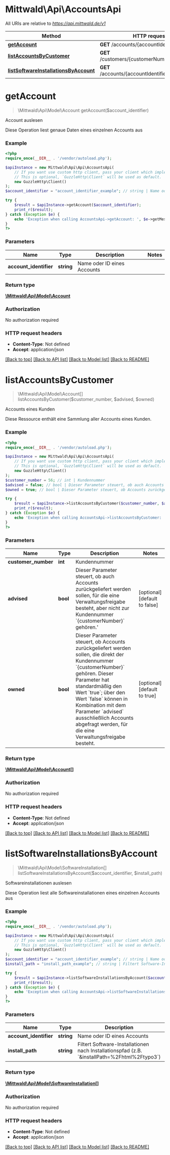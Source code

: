 # Mittwald\Api\AccountsApi

All URIs are relative to *https://api.mittwald.de/v1*

Method | HTTP request | Description
------------- | ------------- | -------------
[**getAccount**](AccountsApi.md#getAccount) | **GET** /accounts/{accountIdentifier} | Account auslesen
[**listAccountsByCustomer**](AccountsApi.md#listAccountsByCustomer) | **GET** /customers/{customerNumber}/accounts | Accounts eines Kunden
[**listSoftwareInstallationsByAccount**](AccountsApi.md#listSoftwareInstallationsByAccount) | **GET** /accounts/{accountIdentifier}/installations | Softwareinstallationen auslesen


# **getAccount**
> \Mittwald\Api\Model\Account getAccount($account_identifier)

Account auslesen

Diese Operation liest genaue Daten eines einzelnen Accounts aus

### Example
```php
<?php
require_once(__DIR__ . '/vendor/autoload.php');

$apiInstance = new Mittwald\Api\Api\AccountsApi(
    // If you want use custom http client, pass your client which implements `GuzzleHttp\ClientInterface`.
    // This is optional, `GuzzleHttp\Client` will be used as default.
    new GuzzleHttp\Client()
);
$account_identifier = "account_identifier_example"; // string | Name oder ID eines Accounts

try {
    $result = $apiInstance->getAccount($account_identifier);
    print_r($result);
} catch (Exception $e) {
    echo 'Exception when calling AccountsApi->getAccount: ', $e->getMessage(), PHP_EOL;
}
?>
```

### Parameters

Name | Type | Description  | Notes
------------- | ------------- | ------------- | -------------
 **account_identifier** | **string**| Name oder ID eines Accounts |

### Return type

[**\Mittwald\Api\Model\Account**](../Model/Account.md)

### Authorization

No authorization required

### HTTP request headers

 - **Content-Type**: Not defined
 - **Accept**: application/json

[[Back to top]](#) [[Back to API list]](../../README.md#documentation-for-api-endpoints) [[Back to Model list]](../../README.md#documentation-for-models) [[Back to README]](../../README.md)

# **listAccountsByCustomer**
> \Mittwald\Api\Model\Account[] listAccountsByCustomer($customer_number, $advised, $owned)

Accounts eines Kunden

Diese Ressource enthält eine Sammlung aller Accounts eines Kunden.

### Example
```php
<?php
require_once(__DIR__ . '/vendor/autoload.php');

$apiInstance = new Mittwald\Api\Api\AccountsApi(
    // If you want use custom http client, pass your client which implements `GuzzleHttp\ClientInterface`.
    // This is optional, `GuzzleHttp\Client` will be used as default.
    new GuzzleHttp\Client()
);
$customer_number = 56; // int | Kundennummer
$advised = false; // bool | Dieser Parameter steuert, ob auch Accounts zurückgeliefert werden sollen, für die eine Verwaltungsfreigabe besteht, aber nicht zur Kundennummer `{customerNumber}` gehören.'
$owned = true; // bool | Dieser Parameter steuert, ob Accounts zurückgeliefert werden sollen, die direkt der Kundennummer `{customerNumber}` gehören. Dieser Parameter hat standardmäßig den Wert `true`; über den Wert `false` können in Kombination mit dem Parameter `advised` ausschließlich Accounts abgefragt werden, für die eine Verwaltungsfreigabe besteht.

try {
    $result = $apiInstance->listAccountsByCustomer($customer_number, $advised, $owned);
    print_r($result);
} catch (Exception $e) {
    echo 'Exception when calling AccountsApi->listAccountsByCustomer: ', $e->getMessage(), PHP_EOL;
}
?>
```

### Parameters

Name | Type | Description  | Notes
------------- | ------------- | ------------- | -------------
 **customer_number** | **int**| Kundennummer |
 **advised** | **bool**| Dieser Parameter steuert, ob auch Accounts zurückgeliefert werden sollen, für die eine Verwaltungsfreigabe besteht, aber nicht zur Kundennummer &#x60;{customerNumber}&#x60; gehören.&#39; | [optional] [default to false]
 **owned** | **bool**| Dieser Parameter steuert, ob Accounts zurückgeliefert werden sollen, die direkt der Kundennummer &#x60;{customerNumber}&#x60; gehören. Dieser Parameter hat standardmäßig den Wert &#x60;true&#x60;; über den Wert &#x60;false&#x60; können in Kombination mit dem Parameter &#x60;advised&#x60; ausschließlich Accounts abgefragt werden, für die eine Verwaltungsfreigabe besteht. | [optional] [default to true]

### Return type

[**\Mittwald\Api\Model\Account[]**](../Model/Account.md)

### Authorization

No authorization required

### HTTP request headers

 - **Content-Type**: Not defined
 - **Accept**: application/json

[[Back to top]](#) [[Back to API list]](../../README.md#documentation-for-api-endpoints) [[Back to Model list]](../../README.md#documentation-for-models) [[Back to README]](../../README.md)

# **listSoftwareInstallationsByAccount**
> \Mittwald\Api\Model\SoftwareInstallation[] listSoftwareInstallationsByAccount($account_identifier, $install_path)

Softwareinstallationen auslesen

Diese Operation liest alle Softwareinstallationen eines einzelnen Accounts aus

### Example
```php
<?php
require_once(__DIR__ . '/vendor/autoload.php');

$apiInstance = new Mittwald\Api\Api\AccountsApi(
    // If you want use custom http client, pass your client which implements `GuzzleHttp\ClientInterface`.
    // This is optional, `GuzzleHttp\Client` will be used as default.
    new GuzzleHttp\Client()
);
$account_identifier = "account_identifier_example"; // string | Name oder ID eines Accounts
$install_path = "install_path_example"; // string | Filtert Software-Installationen nach Installationspfad (z.B. `&installPath=%2Fhtml%2Ftypo3`)

try {
    $result = $apiInstance->listSoftwareInstallationsByAccount($account_identifier, $install_path);
    print_r($result);
} catch (Exception $e) {
    echo 'Exception when calling AccountsApi->listSoftwareInstallationsByAccount: ', $e->getMessage(), PHP_EOL;
}
?>
```

### Parameters

Name | Type | Description  | Notes
------------- | ------------- | ------------- | -------------
 **account_identifier** | **string**| Name oder ID eines Accounts |
 **install_path** | **string**| Filtert Software-Installationen nach Installationspfad (z.B. &#x60;&amp;installPath&#x3D;%2Fhtml%2Ftypo3&#x60;) | [optional]

### Return type

[**\Mittwald\Api\Model\SoftwareInstallation[]**](../Model/SoftwareInstallation.md)

### Authorization

No authorization required

### HTTP request headers

 - **Content-Type**: Not defined
 - **Accept**: application/json

[[Back to top]](#) [[Back to API list]](../../README.md#documentation-for-api-endpoints) [[Back to Model list]](../../README.md#documentation-for-models) [[Back to README]](../../README.md)

